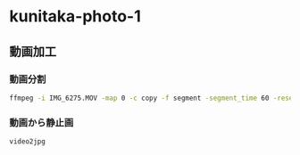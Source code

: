 # kunitaka-photo-1

## 動画加工

### 動画分割

```sh
ffmpeg -i IMG_6275.MOV -map 0 -c copy -f segment -segment_time 60 -reset_timestamps 1 IMG_6275_%02d.MOV
```

### 動画から静止画

```sh
video2jpg
```
